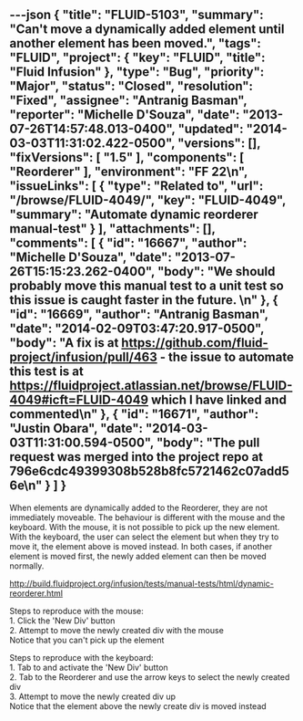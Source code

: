 ---json
{
  "title": "FLUID-5103",
  "summary": "Can't move a dynamically added element until another element has been moved.",
  "tags": "FLUID",
  "project": {
    "key": "FLUID",
    "title": "Fluid Infusion"
  },
  "type": "Bug",
  "priority": "Major",
  "status": "Closed",
  "resolution": "Fixed",
  "assignee": "Antranig Basman",
  "reporter": "Michelle D'Souza",
  "date": "2013-07-26T14:57:48.013-0400",
  "updated": "2014-03-03T11:31:02.422-0500",
  "versions": [],
  "fixVersions": [
    "1.5"
  ],
  "components": [
    "Reorderer"
  ],
  "environment": "FF 22\n",
  "issueLinks": [
    {
      "type": "Related to",
      "url": "/browse/FLUID-4049/",
      "key": "FLUID-4049",
      "summary": "Automate dynamic reorderer manual-test"
    }
  ],
  "attachments": [],
  "comments": [
    {
      "id": "16667",
      "author": "Michelle D'Souza",
      "date": "2013-07-26T15:15:23.262-0400",
      "body": "We should probably move this manual test to a unit test so this issue is caught faster in the future.&#x20;\n"
    },
    {
      "id": "16669",
      "author": "Antranig Basman",
      "date": "2014-02-09T03:47:20.917-0500",
      "body": "A fix is at <https://github.com/fluid-project/infusion/pull/463> - the issue to automate this test is at <https://fluidproject.atlassian.net/browse/FLUID-4049#icft=FLUID-4049> which I have linked and commented\n"
    },
    {
      "id": "16671",
      "author": "Justin Obara",
      "date": "2014-03-03T11:31:00.594-0500",
      "body": "The pull request was merged into the project repo at 796e6cdc49399308b528b8fc5721462c07add56e\n"
    }
  ]
}
---
When elements are dynamically added to the Reorderer, they are not immediately moveable. The behaviour is different with the mouse and the keyboard. With the mouse, it is not possible to pick up the new element. With the keyboard, the user can select the element but when they try to move it, the element above is moved instead. In both cases, if another element is moved first, the newly added element can then be moved normally.&#x20;

<http://build.fluidproject.org/infusion/tests/manual-tests/html/dynamic-reorderer.html>

Steps to reproduce with the mouse:\
1\. Click the 'New Div' button\
2\. Attempt to move the newly created div with the mouse\
Notice that you can't pick up the element

Steps to reproduce with the keyboard:\
1\. Tab to and activate the 'New Div' button\
2\. Tab to the Reorderer and use the arrow keys to select the newly created div\
3\. Attempt to move the newly created div up\
Notice that the element above the newly create div is moved instead

        